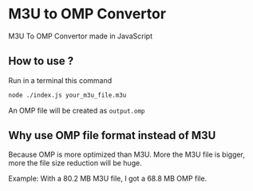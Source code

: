 # M3U to OMP Convertor

M3U To OMP Convertor made in JavaScript

## How to use ?

Run in a terminal this command
```bash
node ./index.js your_m3u_file.m3u
```
An OMP file will be created as `output.omp`

## Why use OMP file format instead of M3U

Because OMP is more optimized than M3U. More the M3U file is bigger, more the file size reduction will be huge.

Example: With a 80.2 MB M3U file, I got a 68.8 MB OMP file.
